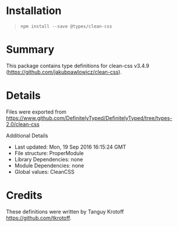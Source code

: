 # Installation
> `npm install --save @types/clean-css`

# Summary
This package contains type definitions for clean-css v3.4.9 (https://github.com/jakubpawlowicz/clean-css).

# Details
Files were exported from https://www.github.com/DefinitelyTyped/DefinitelyTyped/tree/types-2.0/clean-css

Additional Details
 * Last updated: Mon, 19 Sep 2016 16:15:24 GMT
 * File structure: ProperModule
 * Library Dependencies: none
 * Module Dependencies: none
 * Global values: CleanCSS

# Credits
These definitions were written by Tanguy Krotoff <https://github.com/tkrotoff>.
